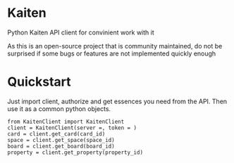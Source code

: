 # Kaiten
Python Kaiten API client for convinient work with it

As this is an open-source project that is community maintained, do not be surprised if some bugs or features are not implemented quickly enough

# Quickstart
Just import client, authorize and get essences you need from the API. Then use it as a common python objects.
```
from KaitenClient import KaitenClient
client = KaitenClient(server =, token = )
card = client.get_card(card_id)
space = client.get_space(space_id)
board = client.get_board(board_id)
property = client.get_property(property_id)
```